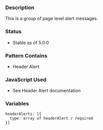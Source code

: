 ### Description
This is a group of page level alert messages.

### Status
* Stable as of 5.0.0

### Pattern Contains
* Header Alert

### JavaScript Used
* See Header Alert documentation

### Variables
~~~
headerAlerts: [{
  type: array of headerAlert / required
}]
~~~
